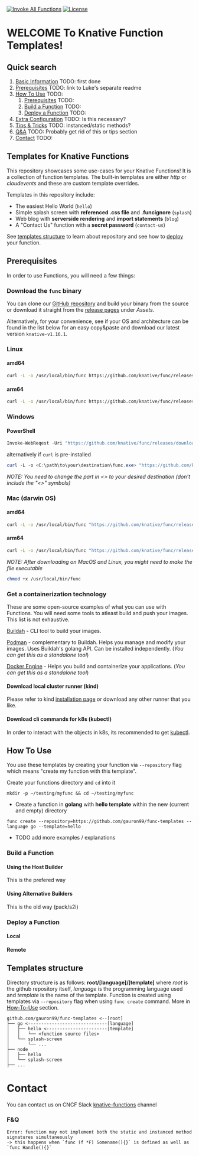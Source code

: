 [![Invoke All Functions](https://github.com/gauron99/func-templates/actions/workflows/invoke-all.yaml/badge.svg)](https://github.com/gauron99/func-templates/actions/workflows/invoke-all.yaml)
[![License](https://img.shields.io/github/license/gauron99/func-templates)](https://github.com/gauron99/func-templates/blob/main/LICENSE)

# WELCOME To Knative Function Templates!

## Quick search

1. [Basic Information](#templates-for-knative-functions) TODO: first done
2. [Prerequisites](#prerequisites) TODO: link to Luke's separate readme
3. [How To Use](#how-to-use) TODO:
    1. [Prerequisites](#prerequisites) TODO:
    2. [Build a Function](#build-a-function) TODO:
    3. [Deploy a Function](#deploy-a-function) TODO:
4. [Extra Configuration]() TODO: Is this necessary?
5. [Tips & Tricks]() TODO: instanced/static methods?
6. [Q&A]() TODO: Probably get rid of this or tips section 
7. [Contact](#contact) TODO:

## Templates for Knative Functions
This repository showcases some use-cases for your Knative Functions!
It is a collection of function templates. The built-in templates
are either *http* or *cloudevents* and these are custom template overrides.

Templates in this repository include:
- The easiest Hello World (`hello`)
- Simple splash screen with **referenced .css file** and **.funcignore** (`splash`)
- Web blog with **serverside rendering** and **import statements** (`blog`)
- A "Contact Us" function with a **secret password** (`contact-us`)

See [templates structure](#templates-structure) to learn about repository and
see how to [deploy](#deploy-a-function) your function.

## Prerequisites
In order to use Functions, you will need a few things:

### Download the `func` binary
You can clone our [GitHub repository](https://github.com/knative/func/) and 
build your binary from the source or download it straight from the
[release pages](https://github.com/knative/func/releases) under *Assets*.

Alternatively, for your convenience, see if your OS and architecture can be
found in the list below for an easy copy&paste and download our latest version
`knative-v1.16.1`.

### Linux

#### amd64
```bash
curl -L -o /usr/local/bin/func https://github.com/knative/func/releases/download/knative-v1.16.1/func_linux_amd64
```

#### arm64
```bash
curl -L -o /usr/local/bin/func https://github.com/knative/func/releases/download/knative-v1.16.1/func_linux_arm64
```

### Windows

#### PowerShell
```powershell
Invoke-WebReqest -Uri "https://github.com/knative/func/releases/download/knative-v1.16.1/func_windows_amd64.exe" -OutFile <"C:\path\to\your\destination\func.exe">
```
alternatively if `curl` is pre-installed
```powershell
curl -L -o <C:\path\to\your\destination\func.exe> "https://github.com/knative/func/releases/download/knative-v1.16.1/func_windows_amd64.exe" 
```
*NOTE: You need to change the part in <> to your desired destination*
*(don't include the "<>" symbols)*
### Mac (darwin OS)

#### amd64

```sh
curl -L -o /usr/local/bin/func "https://github.com/knative/func/releases/download/knative-v1.16.1/func_darwin_amd64"
```

#### arm64

```sh
curl -L -o /usr/local/bin/func "https://github.com/knative/func/releases/download/knative-v1.16.1/func_darwin_arm64"
```

*NOTE: After downloading on MacOS and Linux, you might need to make the file
executable*

```sh
chmod +x /usr/local/bin/func
```

### Get a containerization technology
These are some open-source examples of what you can use with Functions. You will
need some tools to atleast build and push your images. This list is not exhaustive.

[Buildah](https://github.com/containers/buildah/blob/main/install.md) - CLI tool
to build your images.

[Podman](https://podman.io/docs/installation#installing-on-linux) - complementary
to Buildah. Helps you manage and modify your images. Uses Buildah's golang API.
Can be installed independently. (*You can get this as a standalone tool*)

[Docker Engine](https://docs.docker.com/engine/install/) - Helps you build and 
containerize your applications. (*You can get this as a standalone tool*)

#### Download local cluster runner (kind)
Please refer to kind
[installation page](https://kind.sigs.k8s.io/docs/user/quick-start/#installation)
or download any other runner that you like.
#### Download cli commands for k8s (kubectl)
In order to interact with the objects in k8s, its recommended to get
[kubectl](https://kubernetes.io/docs/tasks/tools/).

## How To Use
You use these templates by creating your function via `--repository` flag which
means "create my function with this template".

Create your functions directory and `cd` into it

```
mkdir -p ~/testing/myfunc && cd ~/testing/myfunc
```

- Create a function in **golang** with **hello template** within the new (current and empty) directory

```
func create --repository=https://github.com/gauron99/func-templates --language go --template=hello
```

- TODO add more examples / explanations
### Build a Function

#### Using the Host Builder
This is the prefered way

#### Using Alternative Builders
This is the old way (pack/s2i)

### Deploy a Function

#### Local

#### Remote

## Templates structure
 Directory structure is as follows: **root/[language]/[template]** where *root* is 
 the github repository itself, *language* is the programming language used and
 *template* is the name of the template. Function is created using templates via
 `--repository` flag when using `func create` command. More in [How-To-Use](#how-to-use) section.

```
github.com/gauron99/func-templates <--[root]
├── go <------------------------------[language]
│   ├── hello <-----------------------[template]
│   │   └── <function source files>
│   └── splash-screen
│       └── ...   
├── node
│   ├── hello
│   └── splash-screen
├── ...
```
# Contact
You can contact us on CNCF Slack [knative-functions](https://cloud-native.slack.com/archives/C04LKEZUXEE) channel
### F&Q
```
Error: function may not implement both the static and instanced method signatures simultaneously
-> this happens when `func (f *F) Somename(){}` is defined as well as `func Handle(){}`
```

